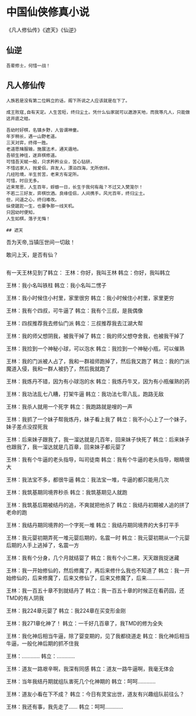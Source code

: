 # 中国仙侠修真小说
《凡人修仙传》《遮天》《仙逆》

## 仙逆
```
吾辈修士，何惜一战！
```
## 凡人修仙传
```
人族若是没有第二位韩立的话，阁下所说之人应该就是在下了。

成王败寇,自有天定。人生苦短，终归尘土。凭什么仙家就可以遨游天地，而我等凡人，只能做这井底之蛙。

吾幼时好棋，名镇乡野，人皆谓神童。
年岁稍长，遇一山野老道。
三天对弈，终得一胜。
老道愿赌服输，施展法术，通天遁地。
吾顿生神往，遂弃棋修道。
可惜吾天赋一般，只求矜矜业业，苦心钻研，
不惜远家人，抛爱侣，弃友人，漂泊四海，无所依绊。
几经险境，半生贫苦，老来方有定所。
可惜，时日无多。
近来常思，人生百年，蜉蝣一日，长生于我何有哉？不过又入樊笼尔！
不若二三好友，弈棋饮酒。良缘佳侣，人间携手。风光百年，终归尘土。
但，问道之心，终归难改。
纵使蹉跎一生，也要争那一线天机。
只因幼时便知，
人生如棋，落子无悔！

## 遮天
```
吾为天帝,当镇压世间一切敌！

敢问上天，是否有仙？
```
```
有一天王林见到了韩立：
王林：你好，我叫王林
韩立：你好，我叫韩立

王林：我小名叫铁柱
韩立：我小名叫二愣子

王林：我小时候住小村里，家里很穷
韩立：我小时候住小村里，家里更穷

王林：我有个四叔，可牛逼了
韩立：我有个三叔，是我偶像

王林：四叔推荐我去修仙门派
韩立：三叔推荐我去江湖大帮

王林：我的师父想阴我，被我干掉了
韩立：我的师父想夺舍我，也被我干掉了

王林：我捡到一个神秘小球，可以泡水
韩立：我捡到一个神秘小瓶，可以催熟

王林：我的门派被人占了，我和一群祖师跑掉了，然后我又跑了
韩立：我的门派魔道入侵，我和一群人被扔了，然后我就跑了

王林：我炼丹不错，因为有小球泡的水
韩立：我炼丹牛叉，因为有小瓶催熟的药

王林：我功法乱七八糟，打架牛逼
韩立：我功法七零八乱，跑路无敌

王林：我杀人就用一个死字
韩立：我跑路就是嗖的一声

王林：我抓了一个妹子帮我炼丹，妹子看上我了
韩立：我不小心上了一个妹子，妹子差点没捏死我

王林：后来妹子跟我了，我一溜达就是几百年，回来妹子快死了
韩立：后来妹子也跟我了，我一溜达就是几百章，回来妹子都元婴了

王林：我有个牛逼的老头指导，叫司徒南
韩立：我有个牛逼的老头指导，眼睛很大

王林：我法宝不多，都很牛逼
韩立：我法宝一堆，牛逼的都只能用几次

王林：我筑基期同境界秒杀
韩立：我筑基期见人就跑

王林：我筑基后期被结丹的追，不爽就把他杀了
韩立：我结丹初期被人追的拼了老命的跑

王林：我结丹期同境界的一个字死一堆
韩立：我结丹期同境界的大多打平手

王林：我元婴初期弄死一堆元婴后期的，名震一时
韩立：我元婴初期从一个元婴后期的人手上逃掉了，名震一方

王林：我有个分身，几个月就结婴了
韩立：我有个小二黑，天天跟我捉迷藏

王林：我一开始修仙的，然后修魔了，再后来修什么我也不知道了
韩立：我一开始修仙的，后来修魔了，后来又修仙了，后来又修魔了，后来…………

王林：我一百五十章不到就结丹了
韩立：我一百五十章的时候正在看药园，还TMD的有人阴我

王林：我224章元婴了
韩立：我224章在买变形金刚

王林：我271章化神了！
韩立：一千好几百章了，我TMD的修为全失

王林：我化神后相当牛逼，除了婴变期的，见了我都绕道走
韩立：我化神后相当牛逼，一般化神后期的抓不住我

王林：…………
韩立：…………

王林：道友一路艰辛啊，我深有同感
韩立：道友一路牛逼啊，我毫无体会

王林：当年我结丹期就组队害死几个化神期的
韩立：呵呵…………

王林：道友小看在下不成？
韩立：今日有灵宝出世，道友有兴趣组队前往么？

王林：我还有事，我先走了……
韩立：呵呵…………
```
